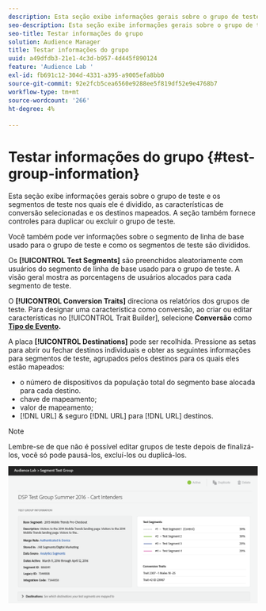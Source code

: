 ```yaml
---
description: Esta seção exibe informações gerais sobre o grupo de teste e os segmentos de teste nos quais ele é dividido, as características de conversão selecionadas e os destinos mapeados. A seção também fornece controles para duplicar ou excluir o grupo de teste.
seo-description: Esta seção exibe informações gerais sobre o grupo de teste e os segmentos de teste nos quais ele é dividido, as características de conversão selecionadas e os destinos mapeados. A seção também fornece controles para duplicar ou excluir o grupo de teste.
seo-title: Testar informações do grupo
solution: Audience Manager
title: Testar informações do grupo
uuid: a49dfdb3-21e1-4c3d-b957-4d445f890124
feature: 'Audience Lab '
exl-id: fb691c12-304d-4331-a395-a9005efa8bb0
source-git-commit: 92e2fcb5cea6560e9288ee5f819df52e9e4768b7
workflow-type: tm+mt
source-wordcount: '266'
ht-degree: 4%

---
```


# Testar informações do grupo {#test-group-information}

Esta seção exibe informações gerais sobre o grupo de teste e os segmentos de teste nos quais ele é dividido, as características de conversão selecionadas e os destinos mapeados. A seção também fornece controles para duplicar ou excluir o grupo de teste.

Você também pode ver informações sobre o segmento de linha de base usado para o grupo de teste e como os segmentos de teste são divididos.

Os **[!UICONTROL Test Segments]** são preenchidos aleatoriamente com usuários do segmento de linha de base usado para o grupo de teste. A visão geral mostra as porcentagens de usuários alocados para cada segmento de teste.

O **[!UICONTROL Conversion Traits]** direciona os relatórios dos grupos de teste. Para designar uma característica como conversão, ao criar ou editar características no [!UICONTROL Trait Builder], selecione **Conversão** como **[Tipo de Evento](../../features/traits/create-onboarded-rule-based-traits.md).**

A placa **[!UICONTROL Destinations]** pode ser recolhida. Pressione as setas para abrir ou fechar destinos individuais e obter as seguintes informações para segmentos de teste, agrupados pelos destinos para os quais eles estão mapeados:

* o número de dispositivos da população total do segmento base alocada para cada destino.
* chave de mapeamento;
* valor de mapeamento;
* [!DNL URL] &amp; seguro  [!DNL URL] para  [!DNL URL] destinos.

>[!NOTE]
>
>Lembre-se de que não é possível editar grupos de teste depois de finalizá-los, você só pode pausá-los, excluí-los ou duplicá-los.

![](assets/test-groups-information.PNG)
